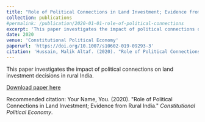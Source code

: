 ```yaml
---
title: "Role of Political Connections in Land Investment; Evidence from Rural India"
collection: publications
#permalink: /publication/2020-01-01-role-of-political-connections
excerpt: 'This paper investigates the impact of political connections on land investment decisions in rural India.'
date: 2020
venue: 'Constitutional Political Economy'
paperurl: 'https://doi.org/10.1007/s10602-019-09293-3'
citation: 'Hussain, Malik Altaf. (2020). "Role of Political Connections in Land Investment; Evidence from Rural India." <i>Constitutional Political Economy</i>.'
---
```

This paper investigates the impact of political connections on land investment decisions in rural India.

[Download paper here](https://doi.org/10.1007/s10602-019-09293-3)

Recommended citation: Your Name, You. (2020). "Role of Political Connections in Land Investment; Evidence from Rural India." <i>Constitutional Political Economy</i>.

